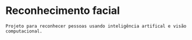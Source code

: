 # Reconhecimento facial

    Projeto para reconhecer pessoas usando inteligência artifical e visão computacional.


